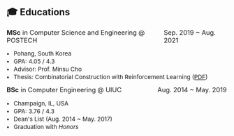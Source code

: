 ## 🎓 Educations
<div style="display: flex; justify-content: space-between; width: 100%; font-size: 1.05em;">
  <span><strong>MSc</strong> in Computer Science and Engineering @ POSTECH</span>
  <span>Sep. 2019 ~ Aug. 2021</span>
</div>
<ul style="font-size: 0.95em; margin-top 2px; padding-left: 16px;">
  <li style="margin-bottom: 2px;">Pohang, South Korea</li>
  <li style="margin-bottom: 2px;">GPA: 4.05 / 4.3</li>
  <li style="margin-bottom: 2px;">Advisor: Prof. Minsu Cho</li>
  <li style="margin-bottom: 2px;">Thesis: Combinatorial Construction with Reinforcement Learning (<a href="https://postech.dcollection.net/public_resource/pdf/200000505781_20241125163237.pdf" target="_blank">PDF</a>)</li>
</ul>

<div style="display: flex; justify-content: space-between; width: 100%; font-size: 1.05em;">
  <span><strong>BSc</strong> in Computer Engineering @ UIUC</span>
  <span>Aug. 2014 ~ May. 2019</span>
</div>
<ul style="font-size: 0.95em; margin-top 2px; padding-left: 16px;">
  <li style="margin-bottom: 2px;">Champaign, IL, USA</li>
  <li style="margin-bottom: 2px;">GPA: 3.76 / 4.3 </li>
  <li style="margin-bottom: 2px;">Dean's List (Aug. 2014 ~ May. 2017)</li>
  <li style="margin-bottom: 2px;">Graduation with <i>Honors</i></li>
</ul>